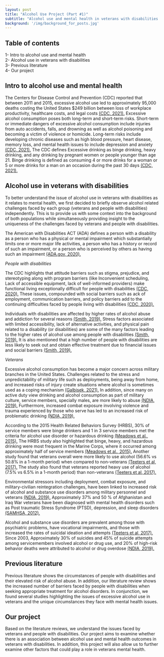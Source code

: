 ```yaml
---
layout: post
title: "Alcohol Use Project (Part #1)"
subtitle: "Alcohol use and mental health in veterans with disabilities insights"
background: '/img/background_for_posts.jpg'
---
```


## Table of contents 
1- Intro to alcohol use and mental health <br>
2- Alcohol use in veterans with disabilities <br>
3- Previous literature <br>
4- Our project <br>



## Intro to alcohol use and mental health 
The Centers for Disease Control and Prevention (CDC) reported that between 2011 and 2015, excessive alcohol use led to approximately 95,000 deaths costing the United States $249 billion between loss of workplace productivity, healthcare costs, and legal costs [(CDC, 2021).](https://www.cdc.gov/alcohol/fact-sheets/alcohol-use.htm/) Excessive alcohol consumption poses both long-term and short-term risks. 
Short-term or immediate dangers of excessive alcohol consumption include injuries from auto accidents, falls, and drowning as well as alcohol poisoning and becoming a victim of violence or homicide. Long-term risks include developing chronic diseases such as high blood pressure, heart disease, memory loss, and mental health issues to include depression and anxiety [(CDC, 2021).](https://www.cdc.gov/alcohol/fact-sheets/alcohol-use.htm/)
The CDC defines Excessive drinking as binge drinking, heavy drinking, and any drinking by pregnant women or people younger than age 21. Binge drinking is defined as consuming 4 or more drinks for a woman or 5 or more drinks for a man on an occasion during the past 30 days [(CDC, 2021).](https://www.cdc.gov/alcohol/fact-sheets/alcohol-use.htm/)




## Alcohol use in veterans with disabilities
To better understand the issue of alcohol use in veterans with disabilities as it relates to mental health, we first decided to briefly observe alcohol related challenges faced by each group (veterans and people with disabilities) independently. This is to provide us with some context into the background of both populations while simultaneously providing insight to the uniqueness of the challenges faced by veterans and people with disabilities.

The American with Disabilities ACT (ADA) defines a person with a disability as a person who has a physical or mental impairment which substantially limits one or more major life activities, a person who has a history or record of such an impairment, or a person who is perceived by others as having such an impairment [(ADA.gov, 2020).](https://www.ada.gov/cguide.htm#anchor62335/)

<em>People with disabilities</em>

The CDC highlights that attitude barriers such as stigma, prejudice, and stereotyping along with program barriers (like Inconvenient scheduling, Lack of accessible equipment, lack of well-informed providers) make functional living exceptionally difficult for people with disabilities [(CDC, 2020).](https://www.cdc.gov/ncbddd/disabilityandhealth/disability-barriers.html/) These issues, compounded with social barriers such as ack of employment, communication barriers, and policy barriers add to the continuing difficulties faced by people living with disabilities [(CDC, 2020).](https://www.cdc.gov/ncbddd/disabilityandhealth/disability-barriers.html/) 

Individuals with disabilities are affected by higher rates of alcohol abuse and addiction for several reasons [(Smith, 2019).](https://www.alcoholrehabguide.org/resources/disabilities/) Stress factors associated with limited accessibility, lack of alternative activities, and physical pain related to a disability (or disabilities) are some of the many factors leading to the higher rates of alcohol use among people with disabilities [(Smith, 2019).](https://www.alcoholrehabguide.org/resources/disabilities/) It is also mentioned that a high number of people with disabilities are less likely to seek out and obtain effective treatment due to financial issues and social barriers [(Smith, 2019).](https://www.alcoholrehabguide.org/resources/disabilities/) 

<em>Veterans</em>

Excessive alcohol consumption has become a major concern across military branches in the United States. Challenges related to the stress and unpredictability of military life such as deployments, being away from home, and increased risks of injury create situations where alcohol is sometimes used as a coping mechanism [(Galbisek, 2021).](https://www.alcoholrehabguide.org/resources/alcoholism-in-veterans/) In addition, since many on active duty view drinking and alcohol consumption as part of military culture, service members, specially males, are more likely to abuse [(NDIA, 2019).](https://www.drugabuse.gov/publications/drugfacts/substance-use-military-life/) Furthermore, increased combat exposure involving violence and trauma experienced by those who serve has led to an increased risk of problematic drinking [(NDIA, 2019).](https://www.drugabuse.gov/publications/drugfacts/substance-use-military-life/)

According to the 2015 Health Related Behaviors Survey (HRBS), 30% of service members were binge drinkers and 1 in 3 service members met the criteria for alcohol use disorder or hazardous drinking [(Meadows et al., 2015).](https://www.rand.org/pubs/research_briefs/RB9955z7.html/) The HRBS study also highlighted that binge, heavy, and hazardous drinking were most frequent in the Marine Corps, where it occurred among approximately half of service members [(Meadows et al., 2015).](https://www.rand.org/pubs/research_briefs/RB9955z7.html/) Another study found that veterans overall were more likely to use alcohol (56.6% vs 50.8% in a 1-month period) when compared to non-veterans [(Teeters et al, 2017).](https://www.ncbi.nlm.nih.gov/pmc/articles/PMC5587184/#b18-sar-8-069/) The study also found that veterans reported heavy use of alcohol (7.5% vs 6.5% in a 1-month period) than non-veterans [(Teeters et al, 2017).](https://www.ncbi.nlm.nih.gov/pmc/articles/PMC5587184/#b18-sar-8-069/)

Environmental stressors including deployment, combat exposure, and military-civilian reintegration challenges, have been linked to increased risk of alcohol and substance use disorders among military personnel and veterans [(NDIA, 2019).](https://www.drugabuse.gov/publications/drugfacts/substance-use-military-life/) Approximately 37% and 50 % of Afghanistan and Iraq War veterans have been diagnosed with mental health disorders such as Post traumatic Stress Syndrome (PTSD), depression, and sleep disorders [(SAMHSA, 2012).](http://www.pacenterofexcellence.pitt.edu/documents/SAMHSA%20In%20Brief.pdf)

Alcohol and substance use disorders are prevalent among those with psychiatric problems, have vocational impairments, and those with increased the rates of suicidal ideation and attempts [(Teeters et al, 2017).](https://www.ncbi.nlm.nih.gov/pmc/articles/PMC5587184/#b18-sar-8-069) Since 2003, Approximately 30% of suicides and 45% of suicide attempts among servicemembers involved alcohol or drug use, and 20% of high-risk behavior deaths were attributed to alcohol or drug overdose [(NDIA, 2019).](https://www.drugabuse.gov/publications/drugfacts/substance-use-military-life)


## Previous literature 
Previous literature shows the circumstances of people with disabilities and their elevated risk of alcohol abuse. In addition, our literature review shows the increased number of barriers faced by people with disabilities when seeking appropriate treatment for alcohol disorders. In conjunction, we found several studies highlighting the issues of excessive alcohol use in veterans and the unique circumstances they face with mental health issues.


## Our project 
Based on the literature reviews, we understand the issues faced by veterans and people with disabilities. Our project aims to examine whether there is an association between alcohol use and mental health outcomes in veterans with disabilities. In addition, this project will also allow us to further examine other factors that could play a role in veterans mental health.




